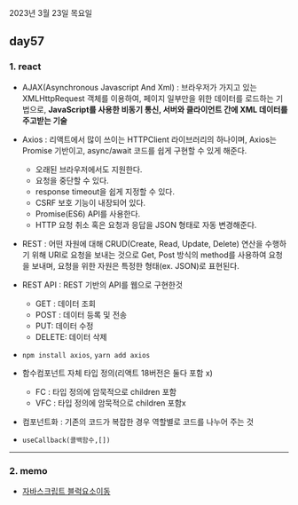2023년 3월 23일 목요일

## day57

### 1. react

- AJAX(Asynchronous Javascript And Xml) : 브라우저가 가지고 있는 XMLHttpRequest 객체를 이용하여, 페이지 일부만을 위한 데이터를 로드하는 기법으로, **JavaScript를 사용한 비동기 통신, 서버와 클라이언트 간에 XML 데이터를 주고받는 기술**
- Axios : 리액트에서 많이 쓰이는 HTTPClient 라이브러리의 하나이며, Axios는 Promise 기반이고, async/await 코드를 쉽게 구현할 수 있게 해준다.

  - 오래된 브라우저에서도 지원한다.
  - 요청을 중단할 수 있다.
  - response timeout을 쉽게 지정할 수 있다.
  - CSRF 보호 기능이 내장되어 있다.
  - Promise(ES6) API를 사용한다.
  - HTTP 요청 취소 혹은 요청과 응답을 JSON 형태로 자동 변경해준다.

- REST : 어떤 자원에 대해 CRUD(Create, Read, Update, Delete) 연산을 수행하기 위해 URI로 요청을 보내는 것으로 Get, Post 방식의 method를 사용하여 요청을 보내며, 요청을 위한 자원은 특정한 형태(ex. JSON)로 표현된다.
- REST API : REST 기반의 API를 웹으로 구현한것

  - GET : 데이터 조회
  - POST : 데이터 등록 및 전송
  - PUT: 데이터 수정
  - DELETE: 데이터 삭제

- `npm install axios`, `yarn add axios`
- 함수컴포넌트 자체 타입 정의(리액트 18버전은 둘다 포함 x)
  - FC : 타입 정의에 암묵적으로 children 포함
  - VFC : 타입 정의에 암묵적으로 children 포함x
- 컴포넌트화 : 기존의 코드가 복잡한 경우 역할별로 코드를 나누어 주는 것
- `useCallback(콜백함수,[])`

---

### 2. memo

- [자바스크립트 블럭요소이동](https://stonefree.tistory.com/365)
